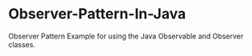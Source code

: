 # Observer-Pattern-In-Java
Observer Pattern Example for using the Java Observable and Observer classes.

